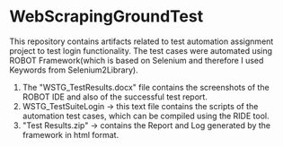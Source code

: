 # WebScrapingGroundTest
This repository contains artifacts related to test automation assignment project to test login functionality. The test cases were automated using ROBOT Framework(which is based on Selenium and therefore I used Keywords from Selenium2Library).

1) The "WSTG_TestResults.docx" file contains the screenshots of the ROBOT IDE and also of the successful test report.
2) WSTG_TestSuiteLogin -> this text file contains the scripts of the automation test cases, which can be compiled using the RIDE tool.
3) "Test Results.zip" -> contains the Report and Log generated by the framework in html format.

